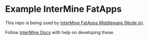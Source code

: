 # Example InterMine FatApps

This repo is being used by [InterMine FatApps Middleware (Node.js)](https://github.com/intermine/intermine-fatapps-middleware).

Follow [InterMine Docs](http://intermine.readthedocs.org/en/latest/embedding/fatapps/) with help on developing these.